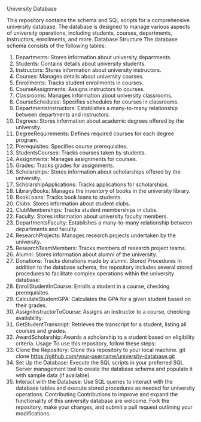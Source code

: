 University Database

This repository contains the schema and SQL scripts for a comprehensive university database. The database is designed to manage various aspects of university operations, including students, courses, departments, instructors, enrollments, and more.
Database Structure
The database schema consists of the following tables:
1.	Departments: Stores information about university departments.
2.	Students: Contains details about university students.
3.	Instructors: Stores information about university instructors.
4.	Courses: Manages details about university courses.
5.	Enrollments: Tracks student enrollments in courses.
6.	CourseAssignments: Assigns instructors to courses.
7.	Classrooms: Manages information about university classrooms.
8.	CourseSchedules: Specifies schedules for courses in classrooms.
9.	DepartmentsInstructors: Establishes a many-to-many relationship between departments and instructors.
10.	Degrees: Stores information about academic degrees offered by the university.
11.	DegreeRequirements: Defines required courses for each degree program.
12.	Prerequisites: Specifies course prerequisites.
13.	StudentsCourses: Tracks courses taken by students.
14.	Assignments: Manages assignments for courses.
15.	Grades: Tracks grades for assignments.
16.	Scholarships: Stores information about scholarships offered by the university.
17.	ScholarshipApplications: Tracks applications for scholarships.
18.	LibraryBooks: Manages the inventory of books in the university library.
19.	BookLoans: Tracks book loans to students.
20.	Clubs: Stores information about student clubs.
21.	ClubMemberships: Tracks student memberships in clubs.
22.	Faculty: Stores information about university faculty members.
23.	DepartmentsFaculty: Establishes a many-to-many relationship between departments and faculty.
24.	ResearchProjects: Manages research projects undertaken by the university.
25.	ResearchTeamMembers: Tracks members of research project teams.
26.	Alumni: Stores information about alumni of the university.
27.	Donations: Tracks donations made by alumni.
Stored Procedures
In addition to the database schema, the repository includes several stored procedures to facilitate complex operations within the university database:
1.	EnrollStudentInCourse: Enrolls a student in a course, checking prerequisites.
2.	CalculateStudentGPA: Calculates the GPA for a given student based on their grades.
3.	AssignInstructorToCourse: Assigns an instructor to a course, checking availability.
4.	GetStudentTranscript: Retrieves the transcript for a student, listing all courses and grades.
5.	AwardScholarship: Awards a scholarship to a student based on eligibility criteria.
Usage
To use this repository, follow these steps:
1.	Clone the Repository: Clone this repository to your local machine.
git clone https://github.com/your-username/university-database.git
2.	Set Up the Database: Execute the SQL scripts in your preferred SQL Server management tool to create the database schema and populate it with sample data (if available).
3.	Interact with the Database: Use SQL queries to interact with the database tables and execute stored procedures as needed for university operations.
Contributing
Contributions to improve and expand the functionality of this university database are welcome. Fork the repository, make your changes, and submit a pull request outlining your modifications.

